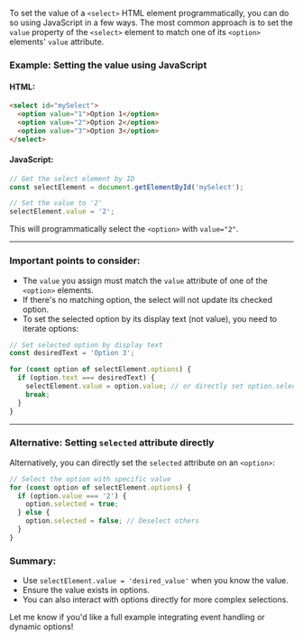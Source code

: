 To set the value of a `<select>` HTML element programmatically, you can do so using JavaScript in a few ways. The most common approach is to set the `value` property of the `<select>` element to match one of its `<option>` elements' `value` attribute.

### Example: Setting the value using JavaScript

#### HTML:
```html
<select id="mySelect">
  <option value="1">Option 1</option>
  <option value="2">Option 2</option>
  <option value="3">Option 3</option>
</select>
```

#### JavaScript:
```js
// Get the select element by ID
const selectElement = document.getElementById('mySelect');

// Set the value to '2'
selectElement.value = '2';
```

This will programmatically select the `<option>` with `value="2"`.

---

### Important points to consider:
- The `value` you assign must match the `value` attribute of one of the `<option>` elements.
- If there's no matching option, the select will not update its checked option.
- To set the selected option by its display text (not value), you need to iterate options:

```js
// Set selected option by display text
const desiredText = 'Option 3';

for (const option of selectElement.options) {
  if (option.text === desiredText) {
    selectElement.value = option.value; // or directly set option.selected = true
    break;
  }
}
```

---

### Alternative: Setting `selected` attribute directly
Alternatively, you can directly set the `selected` attribute on an `<option>`:

```js
// Select the option with specific value
for (const option of selectElement.options) {
  if (option.value === '2') {
    option.selected = true;
  } else {
    option.selected = false; // Deselect others
  }
}
```

### Summary:
- Use `selectElement.value = 'desired_value'` when you know the value.
- Ensure the value exists in options.
- You can also interact with options directly for more complex selections.

Let me know if you'd like a full example integrating event handling or dynamic options!